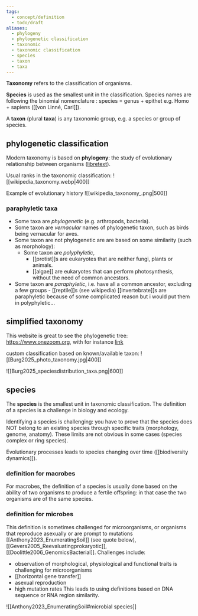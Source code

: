```yaml
---
tags:
  - concept/definition
  - todo/draft
aliases:
  - phylogeny
  - phylogenetic classification
  - taxonomic
  - taxonomic classification
  - species
  - taxon
  - taxa
---
```

**Taxonomy** refers to the classification of organisms.

**Species** is used as the smallest unit in the classification. Species names are following the binomial nomenclature : species = genus + epithet e.g. Homo + sapiens ([[von Linné, Carl]]).

A **taxon** (plural **taxa**) is any taxonomic group, e.g. a species or group of species.
## phylogenetic classification
Modern taxonomy is based on **phylogeny**: the study of evolutionary relationship between organisms ([libretext](https://bio.libretexts.org/Courses/Sacramento_City_College/Biology_342_-_The_New_Plagues/02%3A_Classifying_Pathogens_and_Hosts/2.01%3A_Taxonomy_and_Phylogeny)).

Usual ranks in the taxonomic classification:
![[wikipedia_taxonomy.webp|400]]

Example of evolutionary history
![[wikipedia_taxonomy_.png|500]]

### paraphyletic taxa
- Some taxa are *phylogenetic* (e.g. arthropods, bacteria).
- Some taxon are *vernacular* names of phylogenetic taxon, such as birds being vernacular for aves.
- Some taxon are not phylogenetic are are based on some similarity (such as morphology):
	- Some taxon are *polyphyletic*,
		- [[protist]]s are eukaryotes that are neither fungi, plants or animals.
		-  [[algae]] are eukaryotes that can perform photosynthesis, without the need of common ancestors.
- Some taxon are *paraphyletic*, i.e. have all a common ancestor, excluding a few groups
		- [[reptile]]s (see wikipedia)
[[invertebrate]]s are paraphyletic because of some complicated reason but i would put them in polyphyletic... 

## simplified taxonomy
This website is great to see the phylogenetic tree:
https://www.onezoom.org, with for instance [link](https://www.onezoom.org/life/@Mollusca=802117?otthome=%40Nematoda%3D395057&cols=popularity&highlight=path%3A%40Nematoda%3D395057&highlight=path%3A%40Lumbricus%3D316461&highlight=path%3A%40Arthropoda%3D632179&highlight=path%3A%40Mollusca%3D802117&highlight=path%3A%40Aves%3D81461&highlight=path%3A%40Sauropsida%3D639642&highlight=path%3A%40Amphibia%3D544595&highlight=path%3A%40salmonid_fish%3D4138003&highlight=path%3A%40Fungi%3D352914&highlight=path%3A%40Mytilus_edulis%3D499751#x966,y667,w0.5662)

custom classification based on known/available taxon:
![[Burg2025_photo_taxonomy.jpg|400]]

![[Burg2025_speciesdistribution_taxa.png|600]]
## species
 The **species** is the smallest unit in taxonomic classification. The definition of a species is a challenge in biology and ecology. 
 
  Identifying a species is challenging: you have to prove that the species does NOT belong to an existing species through specific traits (morphology, genome, anatomy). These limits are not obvious in some cases (species complex or ring species).

Evolutionary processes leads to species changing over time ([[biodiversity dynamics]]).
### definition for macrobes
 For macrobes, the definition of a species is usually done based on the ability of two organisms to produce a fertile offspring: in that case the two organisms are of the same species. 
### definition for microbes
 This definition is sometimes challenged for microorganisms, or organisms that reproduce asexually or are prompt to mutations  [[Anthony2023_EnumeratingSoil]] (see quote below), [[Gevers2005_Reevaluatingprokaryotic]], [[Doolittle2006_GenomicsBacterial]]. Challenges include:
 - observation of morphological, physiological and functional traits is challenging for microorganisms
 - [[horizontal gene transfer]]
 - asexual reproduction
 - high mutation rates
This leads to using definitions based on DNA sequence or RNA region similarity.

![[Anthony2023_EnumeratingSoil#microbial species]]